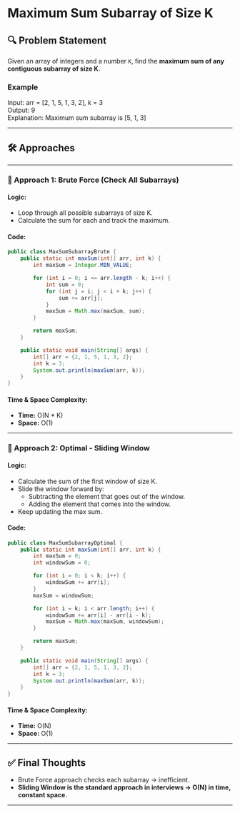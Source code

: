 # Maximum Sum Subarray of Size K

## 🔍 Problem Statement
Given an array of integers and a number `K`, find the **maximum sum of any contiguous subarray of size K**.

### Example
Input: arr = [2, 1, 5, 1, 3, 2], k = 3  
Output: 9  
Explanation: Maximum sum subarray is [5, 1, 3]

---

## 🛠️ Approaches

---

### 🔹 Approach 1: Brute Force (Check All Subarrays)

#### Logic:
- Loop through all possible subarrays of size K.
- Calculate the sum for each and track the maximum.

#### Code:
```java
public class MaxSumSubarrayBrute {
    public static int maxSum(int[] arr, int k) {
        int maxSum = Integer.MIN_VALUE;

        for (int i = 0; i <= arr.length - k; i++) {
            int sum = 0;
            for (int j = i; j < i + k; j++) {
                sum += arr[j];
            }
            maxSum = Math.max(maxSum, sum);
        }

        return maxSum;
    }

    public static void main(String[] args) {
        int[] arr = {2, 1, 5, 1, 3, 2};
        int k = 3;
        System.out.println(maxSum(arr, k));
    }
}
```

#### Time & Space Complexity:
- **Time:** O(N * K)
- **Space:** O(1)

---

### 🔹 Approach 2: Optimal - Sliding Window

#### Logic:
- Calculate the sum of the first window of size K.
- Slide the window forward by:
  - Subtracting the element that goes out of the window.
  - Adding the element that comes into the window.
- Keep updating the max sum.

#### Code:
```java
public class MaxSumSubarrayOptimal {
    public static int maxSum(int[] arr, int k) {
        int maxSum = 0;
        int windowSum = 0;

        for (int i = 0; i < k; i++) {
            windowSum += arr[i];
        }
        maxSum = windowSum;

        for (int i = k; i < arr.length; i++) {
            windowSum += arr[i] - arr[i - k];
            maxSum = Math.max(maxSum, windowSum);
        }

        return maxSum;
    }

    public static void main(String[] args) {
        int[] arr = {2, 1, 5, 1, 3, 2};
        int k = 3;
        System.out.println(maxSum(arr, k));
    }
}
```

#### Time & Space Complexity:
- **Time:** O(N)
- **Space:** O(1)

---

## ✅ Final Thoughts
- Brute Force approach checks each subarray → inefficient.
- **Sliding Window is the standard approach in interviews → O(N) in time, constant space.**

---

